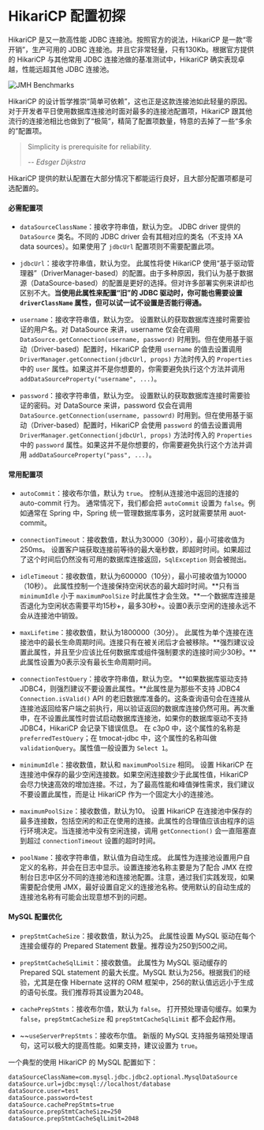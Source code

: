 # HikariCP 配置初探

HikariCP 是又一款高性能 JDBC 连接池。按照官方的说法，HikariCP 是一款“零开销”，生产可用的 JDBC 连接池。并且它非常轻量，只有130Kb。根据官方提供的 HikariCP 与其他常用 JDBC 连接池做的基准测试中，HikariCP 确实表现卓越，性能远超其他 JDBC 连接池。

![JMH Benchmarks](https://github.com/brettwooldridge/HikariCP/wiki/HikariCP-bench-2.6.0.png)

HikariCP 的设计哲学推崇“简单可依赖”，这也正是这款连接池如此轻量的原因。对于开发者平日使用数据库连接池时面对最多的连接池配置项，HikariCP 跟其他流行的连接池相比也做到了“极简”，精简了配置项数量，特意的去掉了一些“多余的”配置项。

> Simplicity is prerequisite for reliability.
>
> -- <cite>Edsger Dijkstra</cite>

HikariCP 提供的默认配置在大部分情况下都能运行良好，且大部分配置项都是可选配置的。

#### 必需配置项

 - `dataSourceClassName`：接收字符串值，默认为空。
  JDBC driver 提供的 `DataSource` 类名。不同的 JDBC driver 会有其相对应的类名（不支持 XA data sources）。如果使用了 `jdbcUrl` 配置项则不需要配置此项。

 - `jdbcUrl`：接收字符串值，默认为空。
  此属性将使 HikariCP 使用“基于驱动管理器”（DriverManager-based）的配置。由于多种原因，我们认为基于数据源（DataSource-based）的配置是更好的选择。但对许多部署实例来讲却也区别不大。**当使用此属性来配置“旧”的 JDBC 驱动时，你可能也需要设置 `driverClassName` 属性，但可以试一试不设置是否能行得通。**

 - `username`：接收字符串值，默认为空。
  设置默认的获取数据库连接时需要验证的用户名。对 DataSource 来讲，username 仅会在调用 `DataSource.getConnection(username, password)` 时用到。但在使用基于驱动（Driver-based）配置时，HikariCP 会使用 `username` 的值去设置调用 `DriverManager.getConnection(jdbcUrl, props)` 方法时传入的 `Properties` 中的 `user` 属性。如果这并不是你想要的，你需要避免执行这个方法并调用 `addDataSourceProperty("username", ...)`。

 - `password`：接收字符串值，默认为空。
  设置默认的获取数据库连接时需要验证的密码。对 DataSource 来讲，password 仅会在调用 `DataSource.getConnection(username, passowrd)` 时用到。但在使用基于驱动（Driver-based）配置时，HikariCP 会使用 `password` 的值去设置调用 `DriverManager.getConnection(jdbcUrl, props)` 方法时传入的 `Properties` 中的 `password` 属性。如果这并不是你想要的，你需要避免执行这个方法并调用 `addDataSourceProperty("pass", ...)`。

#### 常用配置项

 - `autoCommit`：接收布尔值，默认为 `true`。
  控制从连接池中返回的连接的 auto-commit 行为。
  通常情况下，我们都会把 `autoCommit` 设置为 `false`。例如通常在 Spring 中，Spring 统一管理数据库事务，这时就需要禁用 auot-commit。

 - `connectionTimeout`：接收数值，默认为30000（30秒），最小可接收值为250ms。
  设置客户端获取连接前等待的最大毫秒数，即超时时间。如果超过了这个时间后仍然没有可用的数据库连接返回，`SqlException` 则会被抛出。

 - `idleTimeout`：接收数值，默认为600000（10分），最小可接收值为10000（10秒）。
  此属性控制一个连接保持空闲状态的最大超时时间。**只有当 `minimumIdle` 小于 `maximumPoolSize` 时此属性才会生效。**一个数据库连接是否退化为空闲状态需要平均15秒+，最多30秒+。设置0表示空闲的连接永远不会从连接池中销毁。

 - `maxLifetime`：接收数值，默认为1800000（30分）。
  此属性为单个连接在连接池中的最长生命周期时间。连接只有在被关闭后才会被移除。**强烈建议设置此属性，并且至少应该比任何数据库或组件强制要求的连接时间少30秒。**此属性设置为0表示没有最长生命周期时间。

 - `connectionTestQuery`：接收字符串值，默认为空。
  **如果数据库驱动支持 JDBC4，则强烈建议不要设置此属性。**此属性是为那些不支持 JDBC4 `Connection.isValid()` API 的老旧数据库准备的。这条查询语句会在连接从连接池返回给客户端之前执行，用以验证返回的数据库连接仍然可用。再次重申，在不设置此属性时尝试启动数据库连接池，如果你的数据库驱动不支持 JDBC4，HikariCP 会记录下错误信息。
  在 c3p0 中，这个属性的名称是 `preferredTestQuery`；在 tmocat-jdbc 中，这个属性的名称叫做 `validationQuery`。属性值一般设置为 `Select 1`。

 - `minimumIdle`：接收数值，默认和 `maximumPoolSize` 相同。
  设置 HikariCP 在连接池中保存的最少空闲连接数。如果空闲连接数少于此属性值，HikariCP 会尽力快速高效的增加连接。不过，为了最高性能和峰值弹性需求，我们建议不要设置此属性，而是让 HikariCP 作为一个固定大小的连接池。

 - `maximumPoolSize`：接收数值，默认为10。
  设置 HikariCP 在连接池中保存的最多连接数，包括空闲的和正在使用的连接。此属性的合理值应该由程序的运行环境决定。当连接池中没有空闲连接，调用 `getConnection()` 会一直阻塞直到超过 `connectionTimeout` 设置的超时时间。

 - `poolName`：接收字符串值，默认值为自动生成。
  此属性为连接池设置用户自定义的名称，并会在日志中显示。设置连接池名称主要是为了配合 JMX 在控制台日志中区分不同的连接池和连接池配置。注意，通过我们实践发现，如果需要配合使用 JMX，最好设置自定义的连接池名称。使用默认的自动生成的连接池名称有可能会出现意想不到的问题。

#### MySQL 配置优化

 - `prepStmtCacheSize`：接收数值，默认为25。
  此属性设置 MySQL 驱动在每个连接会缓存的 Prepared Statement 数量。推荐设为250到500之间。

 - `prepStmtCacheSqlLimit`：接收数值。
  此属性为 MySQL 驱动缓存的 Prepared SQL statement 的最大长度。MySQL 默认为256。根据我们的经验，尤其是在像 Hibernate 这样的 ORM 框架中，256的默认值远远小于生成的语句长度。我们推荐将其设置为2048。

 - `cachePrepStmts`：接收布尔值，默认为 `false`。
  打开预处理语句缓存。如果为 `false`，`prepStmtCacheSize` 和 `prepStmtCacheSqlLimit` 都不会起作用。

 - ~~`useServerPrepStmts`：接收布尔值。
  新版的 MySQL 支持服务端预处理语句，这可以极大的提高性能。如果支持，建议设置为 `true`。

一个典型的使用 HikariCP 的 MySQL 配置如下：

```
dataSourceClassName=com.mysql.jdbc.jdbc2.optional.MysqlDataSource
dataSource.url=jdbc:mysql://localhost/database
dataSource.user=test
dataSource.password=test
dataSource.cachePrepStmts=true
dataSource.prepStmtCacheSize=250
dataSource.prepStmtCacheSqlLimit=2048
```